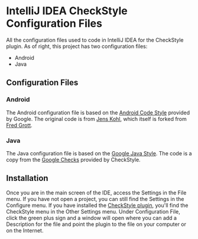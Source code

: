 # IntelliJ IDEA CheckStyle Configuration Files
All the configuration files used to code in IntelliJ IDEA for the CheckStyle plugin. As of right, this project has two configuration files:
* Android
* Java

## Configuration Files
### Android
The Android configuration file is based on the [Android Code Style](https://source.android.com/source/code-style.html) provided by Google. The original code is from [Jens Kohl](https://gist.github.com/jk/4370929), which itself is forked from [Fred Grott](https://gist.github.com/shareme/948425).

### Java
The Java configuration file is based on the [Google Java Style](http://google.github.io/styleguide/javaguide.html). The code is a copy from the [Google Checks](https://github.com/checkstyle/checkstyle/blob/master/src/main/resources/google_checks.xml) provided by CheckStyle.

## Installation
Once you are in the main screen of the IDE, access the Settings in the File menu. If you have not open a project, you can still find the Settings in the Configure menu. If you have installed the [CheckStyle plugin](https://plugins.jetbrains.com/plugin/1065), you'll find the CheckStyle menu in the Other Settings menu. Under Configuration File, click the green plus sign and a window will open where you can add a Description for the file and point the plugin to the file on your computer or on the Internet.

